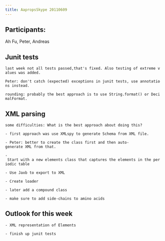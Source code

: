 ```yaml
---
title: AapropsSkype 20110609
---
```


Participants:
-------------

Ah Fu, Peter, Andreas

Junit tests
-----------

`last week not all tests passed,that's fixed. Also testing of extreme values was added. `

`Peter: don't catch (expected) exceptions in junit tests, use annotations instead.`  
  
`rounding: probably the best approach is to use String.format() or DecimalFormat.`

XML parsing
-----------

`some difficulties: What is the best approach about doing this?`

`- first approach was use XMLspy to generate Schema from XML file.`

`- Peter: better to create the class first and then auto-generate XML from that.`

`- Start with a new elements class that captures the elements in the periodic table `

`- Use Jaxb to export to XML`

`- Create loader  `

`- later add a compound class`

`- make sure to add side-chains to amino acids`

Outlook for this week
---------------------

`- XML representation of Elements`

`- finish up junit tests`
